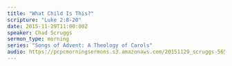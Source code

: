 ```yaml
---
title: "What Child Is This?"
scripture: "Luke 2:8-20"
date: 2015-11-29T11:00:00Z
speaker: Chad Scruggs
sermon_type: morning
series: "Songs of Advent: A Theology of Carols"
audio: https://pcpcmorningsermons.s3.amazonaws.com/20151129_scruggs-565b4e0d5a175.mp3 
---
```



